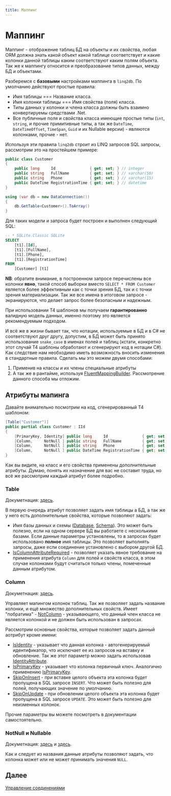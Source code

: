 ```yaml
---
title: Маппинг
---
```


# Маппинг

Маппинг - отображение таблиц БД на объекты и их свойства, любая ORM должна знать какой объект какой таблице соответствует и какие колонки данной таблицы каким соответствуют каким полям объекта. Так же к маппингу относится и преобразование типов данных, между БД и объектами.

Разберемся с **базовыми** настройками маппинга в `linq2db`. По умолчанию действуют простые правила:

* Имя таблицы === Название класса.
* Имя колонки таблицы === Имя свойства (поля) класса.
* Типы данных у колонки и члена класса должны быть взаимно конвертируемы средствами .Net.
* Все публичные поля и свойства класса имеющие простые типы (`int`, `string`, и прочие примитивные типы, а так же `DateTime`, `DateTimeOffset`, `TimeSpan`, `Guid` и их Nullable версии) - являются колонками, прочие - нет.

Используя эти правила `linq2db` строит из LINQ запросов SQL запросы, рассмотрим это на простейшем примере:

```cs
public class Customer
{
    public long     Id               { get; set; } // integer
    public string   FullName         { get; set; } // varchar(50)
    public string   Phone            { get; set; } // varchar(15)
    public DateTime RegistrationTime { get; set; } // datetime
}

using (var db = new DataConnection())
{
    db.GetTable<Customer>().ToArray()
}
```

Для таких модели и запроса будет построен и выполнен следующий SQL:

```sql
-- * SQLite.Classic SQLite
SELECT
    [t1].[Id],
    [t1].[FullName],
    [t1].[Phone],
    [t1].[RegistrationTime]
FROM
    [Customer] [t1]
```

**NB**: обратите внимание, в построенном запросе перечислены все колонки **явно**, такой способ выборки вместо `SELECT * FROM Customer` является более эффективным как с точки зрения БД, так и с точки зрения материализации. Так же все имена в итоговом запросе - экранируются, что делает запрос более безопасным и надежным.

При использовании Т4 шаблонов мы получаем **гарантированно** валидную модель данных, именно поэтому это является рекомендуемым подходом.

И всё же в жизни бывает так, что нотации, используемые в БД и в C# не соответствуют друг другу, допустим, в БД может быть принято использование `snake_case` в именах полей и таблиц (кстати, конкретно этот случай Т4 шаблоны обработают и сгенерируют код в нотации C#). Как следствие нам необходимо иметь возможность вносить изменения в стандартные правила. Сделать мы это можем двумя способами:

1. Применив на классы и их члены специальные атрибуты
2. А так же в рантайме, используя [FluentMappingBuilder](https://linq2db.github.io/api/LinqToDB.Mapping.FluentMappingBuilder.html). Рассмотрение данного способа мы отложим.

## Атрибуты мапинга

Давайте внимательно посмотрим на код, сгенерированный T4 шаблоном:

```cs
[Table("Customer")]
public partial class Customer : IId
{
    [PrimaryKey, Identity] public long     Id               { get; set; } // integer
    [Column,     NotNull ] public string   FullName         { get; set; } // varchar(50)
    [Column,     NotNull ] public string   Phone            { get; set; } // varchar(15)
    [Column,     NotNull ] public DateTime RegistrationTime { get; set; } // datetime
}
```

Как вы видите, на класс и его свойства применены дополнительные атрибуты. Думаю, понять их назначение для вас не составит труда, но всё же рассмотрим каждый атрибут более подробно.

### Table

Докуметнация: [здесь](https://linq2db.github.io/api/LinqToDB.Mapping.TableAttribute.html).

В первую очередь атрибут позволяет задать имя таблицы а БД, а так же у него есть дополнительные свойства, которые позволяют задать:

* Имя базы данных и схемы ([Database](https://linq2db.github.io/api/LinqToDB.Mapping.TableAttribute.html#LinqToDB_Mapping_TableAttribute_Database), [Schema](https://linq2db.github.io/api/LinqToDB.Mapping.TableAttribute.html#LinqToDB_Mapping_TableAttribute_Schema)). Это может быть полезно, если на одном сервере БД вы работаете с несколькими базами. Если данные параметры установлены, то в запросах будет использовано **полное** имя таблицы. Это позволяет выполнять запросы, даже если соединение установлено с выбором другой БД.
* [IsColumnAttributeRequired](https://linq2db.github.io/api/LinqToDB.Mapping.TableAttribute.html#LinqToDB_Mapping_TableAttribute_IsColumnAttributeRequired) - позволяет указать явное требование на применения атрибута `Column` для полей и свойств класса, в этом случае колонками будут считаться только члены, помеченные данным атрибутом.

### Column

Докуметнация: [здесь](https://linq2db.github.io/api/LinqToDB.Mapping.ColumnAttribute.html).

Управляет мапингом колонок таблиц. Так же позволяет задать название колонки, и ещё множество дополнительных свойств. Имеет "побратима" - [NotColumn](https://linq2db.github.io/api/LinqToDB.Mapping.NotColumnAttribute.html) - указывающего, что данный член класса не является колонкой и не должен быть использован в запросах.

Рассмотрим основные свойства, которые позволяет задать данный аотрибут кроме имени:

* [IsIdentity](https://linq2db.github.io/api/LinqToDB.Mapping.ColumnAttribute.html#LinqToDB_Mapping_ColumnAttribute_IsIdentity) - указывает что данная колонка - автогенерируемый идентификатор, что исключает ее из запросов на вставку и обновление. Так же этот параметр можно задать использовав [IdentityAttribute](https://linq2db.github.io/api/LinqToDB.Mapping.IdentityAttribute.html).
* [IsPrimaryKey](https://linq2db.github.io/api/LinqToDB.Mapping.ColumnAttribute.html#LinqToDB_Mapping_ColumnAttribute_IsPrimaryKey) - указывает что колонка первичный ключ. Аналогично применению [IsPrimaryKey](https://linq2db.github.io/api/LinqToDB.Mapping.ColumnAttribute.html#LinqToDB_Mapping_ColumnAttribute_IsPrimaryKey).
* [SkipOnInsert](https://linq2db.github.io/api/LinqToDB.Mapping.ColumnAttribute.html#LinqToDB_Mapping_ColumnAttribute_SkipOnInsert) - при вставке целого объекта эта колонка будет пропущена в SQL запросе `INSERT`. Что может быть полезно для полей, получающих значение по умолчанию.
* [SkipOnUpdate](https://linq2db.github.io/api/LinqToDB.Mapping.ColumnAttribute.html#LinqToDB_Mapping_ColumnAttribute_SkipOnUpdate) - при обновлении целого объекта эта колонка будет пропущена в SQL запросе `UPDATE`. Это может быть полезно для неизменных колонок.

Прочие параметры вы можете посмотреть в документации самостоятельно.

### NotNull и Nullable

Докуметнация: [здесь](https://linq2db.github.io/api/LinqToDB.Mapping.NullableAttribute.html) и [здесь](https://linq2db.github.io/api/LinqToDB.Mapping.NotNullAttribute.html).

Как и следует из названия данные атрибуты позволяют задать, что колонка может или не может принимать значения `NULL`.

## Далее

[Управление соединениями](dataconnection.md)